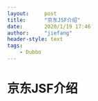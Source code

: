 ```yaml
---
layout:     post
title:      "京东JSF介绍"
date:       2020/1/19 17:46
author:     "jiefang"
header-style: text
tags:
    - Dubbo
---
```

# 京东JSF介绍
